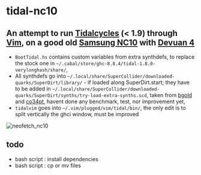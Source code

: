 # tidal-nc10
## An attempt to run [Tidalcycles](tidalcycles.org/) (&lt; 1.9) through [Vim](https://github.com/tidalcycles/vim-tidal), on a good old [Samsung NC10](https://en.wikipedia.org/wiki/Samsung_NC10) with [Devuan 4](devuan.org/)
- `BootTidal.hs` contains custom variables from extra synthdefs, to replace the stock one in `~/.cabal/store/ghc-8.8.4/tidal-1.8.0-verylonghash/share/`, 
- All synthdefs go into `~/.local/share/SuperCollider/downloaded-quarks/SuperDirt/library/` - if loaded along SuperDirt.start; they have to be added in `~/.local/share/SuperCollider/downloaded-quarks/SuperDirt/synths/try-load-extra-synths.scd`, taken from [bgold](https://github.com/bgold-cosmos/SuperDirt-extra/blob/master/Tidal5.scd) and [co34pt](https://github.com/theseanco/howto_co34pt_liveCode), havent done any benchmark, test, nor improvement yet,
- `tidalvim` goes into `~/.vim/plugged/vim/tidal/bin/`, the only edit is to split vertically the ghci window, must be improved

![neofetch_nc10](https://user-images.githubusercontent.com/6011174/203957260-20fb9027-5d5d-4250-86f2-dbe50238c767.jpg)


## todo
- bash script : install dependencies 
- bash script : cp or mv files

